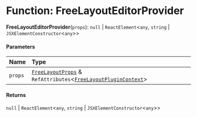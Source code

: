 # Function: FreeLayoutEditorProvider

**FreeLayoutEditorProvider**(`props`): `null` | `ReactElement`<`any`, `string` | `JSXElementConstructor`<`any`>>

#### Parameters

| Name | Type |
| :------ | :------ |
| `props` | [`FreeLayoutProps`](/auto-docs/free-layout-editor/interfaces/FreeLayoutProps-1.md) & `RefAttributes`<[`FreeLayoutPluginContext`](/auto-docs/free-layout-editor/variables/FreeLayoutPluginContext-1.md)> |

#### Returns

`null` | `ReactElement`<`any`, `string` | `JSXElementConstructor`<`any`>>
